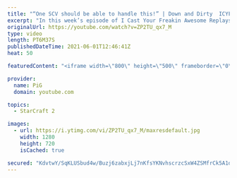 ```yaml
---
title: "“One SCV should be able to handle this!” | Down and Dirty  ICYFAR G1"
excerpt: "In this week’s episode of I Cast Your Freakin Awesome Replays (ICYFAR) players sent in their replays where they didn’t go past 35 workers!   NEW ICYFAR CHALLENGE: “Scorched Earth” - Avoid fighting front on and burn your enemies base down instead! BASETRADE your way to victory. Send submissions to fluxiorsc@gmail.com"
originalUrl: https://youtube.com/watch?v=ZP2TU_qx7_M
type: video
length: PT6M37S
publishedDateTime: 2021-06-01T12:46:41Z
heat: 50

featuredContent: "<iframe width=\"800\" height=\"500\" frameborder=\"0\" src=\"https://www.youtube.com/embed/ZP2TU_qx7_M\" allow=\"accelerometer; autoplay; encrypted-media; gyroscope; picture-in-picture\" allowfullscreen></iframe>"

provider:
  name: PiG
  domain: youtube.com

topics:
  - StarCraft 2

images:
  - url: https://i.ytimg.com/vi/ZP2TU_qx7_M/maxresdefault.jpg
    width: 1280
    height: 720
    isCached: true

secured: "KdvtwY/SqKLUSbud4w/Buzj6zabxjLj7nKfsYKNvhscrzcSxW4ZSMfrCk5A1dUycIoM/OkMTExZrA+sgLvDohYxxjxUFCYZJYo3U6qZ1NEFcQizuNfzFJjyNNRjqEVNoCVBazwBc6ACyc7o7jtuzTlTJ5XtTMWbYfsrW3KRDRQevmEgICnOPBcW193pDEYbPhdl6YYUr//bLkJt/loonycTZTHvK40hjdLF0R2dhvyIAdAumWxJd2RW9BTzzQ2i3v8T2doSnQ5S/XkTuXOphnYR+HMeShFkzAmXve8vMIPRbWZXt8sgZs+/Ed19Mpd4CMmM0VV0jToi9j1bbjR1PWkTvHaq0nlxRxfMb1lAJ1c0LReResKu+VcydasKkKGVXXq4mSPnevB6qBMbgENG3v/e/3h7uO+aafk9mIMfPzNo=;VeDTy36pOx/LVw7mCdINKA=="
---
```


